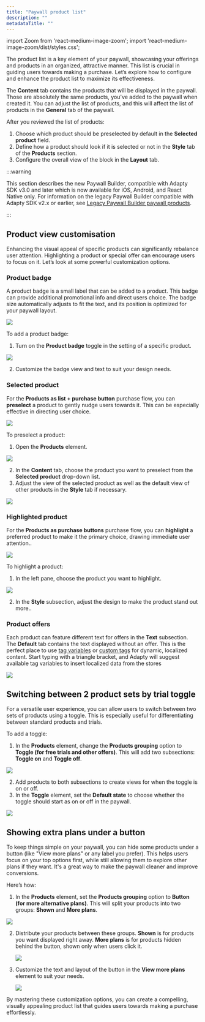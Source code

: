 ```yaml
---
title: "Paywall product list"
description: ""
metadataTitle: ""
---
```


import Zoom from 'react-medium-image-zoom';
import 'react-medium-image-zoom/dist/styles.css';

The product list is a key element of your paywall, showcasing your offerings and products in an organized, attractive manner. This list is crucial in guiding users towards making a purchase. Let’s explore how to configure and enhance the product list to maximize its effectiveness.

The **Content** tab contains the products that will be displayed in the paywall. Those are absolutely the same products, you've added to the paywall when created it. You can adjust the list of products, and this will affect the list of products in the **General** tab of the paywall.

After you reviewed the list of products:

1. Choose which product should be preselected by default in the **Selected product** field. 
2. Define how a product should look if it is selected or not in the **Style** tab of the **Products** section.
3. Configure the overall view of the block in the **Layout** tab.

:::warning

This section describes the new Paywall Builder, compatible with Adapty SDK v3.0 and later which is now available for iOS, Android, and React Native only. For information on the legacy Paywall Builder compatible with Adapty SDK v2.x or earlier, see [Legacy Paywall Builder paywall products](paywall-layout-and-products-legacy#products).

:::

## Product view customisation

Enhancing the visual appeal of specific products can significantly rebalance user attention. Highlighting a product or special offer can encourage users to focus on it. Let’s look at some powerful customization options.

### Product badge

A product badge is a small label that can be added to a product. This badge can provide additional promotional info  and direct users choice. The badge size automatically adjusts to fit the text, and its position is optimized for your paywall layout.

<Zoom>
  <img src={require('./img/eedb135-PB_product_badge.webp').default}
  style={{
    border: 'none', /* border width and color */
    width: '200px', /* image width */
    display: 'block', /* for alignment */
    margin: '0 auto' /* center alignment */
  }}
/>
</Zoom>

To add a product badge:

1. Turn on the **Product badge** toggle in the setting of a specific product.

<Zoom>
  <img src={require('./img/2a5779d-PB_product_badge_config.webp').default}
  style={{
    border: '1px solid #727272', /* border width and color */
    width: '700px', /* image width */
    display: 'block', /* for alignment */
    margin: '0 auto' /* center alignment */
  }}
/>
</Zoom>

2. Customize the badge view and text to suit your design needs.

### Selected product

For the **Products as list + purchase button** purchase flow, you can **preselect** a product to gently nudge users towards it. This can be especially effective in directing user choice.

<Zoom>
  <img src={require('./img/3f37969-PB_preselected_product.webp').default}
  style={{
    border: 'none', /* border width and color */
    width: '200px', /* image width */
    display: 'block', /* for alignment */
    margin: '0 auto' /* center alignment */
  }}
/>
</Zoom>

To preselect a product: 

1. Open the **Products** element.

<Zoom>
  <img src={require('./img/da4e4c4-PB_preselect_product.webp').default}
  style={{
    border: '1px solid #727272', /* border width and color */
    width: '700px', /* image width */
    display: 'block', /* for alignment */
    margin: '0 auto' /* center alignment */
  }}
/>
</Zoom>

2. In the **Content** tab, choose the product you want to preselect from the **Selected product** drop-down list.
3. Adjust the view of the selected product as well as the default view of other products in the **Style** tab if necessary.

<Zoom>
  <img src={require('./img/ac7411e-PB_setup_selected_default_button.webp').default}
  style={{
    border: '1px solid #727272', /* border width and color */
    width: '700px', /* image width */
    display: 'block', /* for alignment */
    margin: '0 auto' /* center alignment */
  }}
/>
</Zoom>

### Highlighted product

For the **Products as purchase buttons** purchase flow, you can **highlight** a preferred product to make it the primary choice, drawing immediate user attention..

<Zoom>
  <img src={require('./img/afc2882-PB_highlighted_product.webp').default}
  style={{
    border: 'none', /* border width and color */
    width: '200px', /* image width */
    display: 'block', /* for alignment */
    margin: '0 auto' /* center alignment */
  }}
/>
</Zoom>

To highlight a product:

1. In the left pane, choose the product you want  to highlight.

<Zoom>
  <img src={require('./img/a630507-PB_highlight_product.webp').default}
  style={{
    border: '1px solid #727272', /* border width and color */
    width: '700px', /* image width */
    display: 'block', /* for alignment */
    margin: '0 auto' /* center alignment */
  }}
/>
</Zoom>

2. In the **Style** subsection, adjust the design to make the product stand out more..

### Product offers

Each product can feature different text for offers in the **Text** subsection. The **Default** tab contains the text displayed without an offer. This is the perfect place to use [tag variables](paywall-builder-tag-variables) or [custom tags](custom-tags-in-paywall-builder) for dynamic, localized content. Start typing with a triangle bracket, and Adapty will suggest available tag variables to insert localized data from the stores

<Zoom>
  <img src={require('./img/0de6871-PB_text.webp').default}
  style={{
    border: '1px solid #727272', /* border width and color */
    width: '700px', /* image width */
    display: 'block', /* for alignment */
    margin: '0 auto' /* center alignment */
  }}
/>
</Zoom>

## Switching between 2 product sets by trial toggle

For a versatile user experience, you can allow users to switch between two sets of products using a toggle. This is especially useful for differentiating between standard products and trials.

To add a toggle:

1. In the **Products** element, change the **Products grouping** option to **Toggle (for free trials and other offers)**. This will add two subsections: **Toggle on** and **Toggle off**.

<Zoom>
  <img src={require('./img/d859a58-PB_turn_on_toggle.webp').default}
  style={{
    border: '1px solid #727272', /* border width and color */
    width: '700px', /* image width */
    display: 'block', /* for alignment */
    margin: '0 auto' /* center alignment */
  }}
/>
</Zoom>

2. Add products to both subsections to create views for when the toggle is on or off.
3. In the **Toggle** element, set the **Default state** to choose whether the toggle should start as on or off in the paywall.

<Zoom>
  <img src={require('./img/4127a67-PB_toggle_default_state.webp').default}
  style={{
    border: '1px solid #727272', /* border width and color */
    width: '700px', /* image width */
    display: 'block', /* for alignment */
    margin: '0 auto' /* center alignment */
  }}
/>
</Zoom>

## Showing extra plans under a button

To keep things simple on your paywall, you can hide some products under a button (like "View more plans" or any label you prefer). This helps users focus on your top options first, while still allowing them to explore other plans if they want. It's a great way to make the paywall cleaner and improve conversions.

Here’s how:

1. In the **Products** element, set the **Products grouping** option to **Button (for more alternative plans)**. This will split your products into two groups: **Shown** and **More plans**.

<Zoom>
  <img src={require('./img/view-more-plans.webp').default}
  style={{
    border: '1px solid #727272', /* border width and color */
    width: '700px', /* image width */
    display: 'block', /* for alignment */
    margin: '0 auto' /* center alignment */
  }}
/>
</Zoom>

2. Distribute your products between these groups. **Shown** is for products you want displayed right away. **More plans** is for products hidden behind the button, shown only when users click it.

   <Zoom>
     <img src={require('./img/divided-plans.webp').default}
     style={{
       border: '1px solid #727272', /* border width and color */
       width: '700px', /* image width */
       display: 'block', /* for alignment */
       margin: '0 auto' /* center alignment */
     }}
   />
   </Zoom>

3. Customize the text and layout of the button in the **View more plans** element to suit your needs.

   <Zoom>
     <img src={require('./img/view-more-plans-button.webp').default}
     style={{
       border: '1px solid #727272', /* border width and color */
       width: '700px', /* image width */
       display: 'block', /* for alignment */
       margin: '0 auto' /* center alignment */
     }}
   />
   </Zoom>

By mastering these customization options, you can create a compelling, visually appealing product list that guides users towards making a purchase effortlessly.
